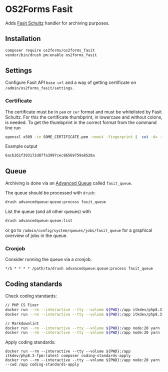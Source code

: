 # OS2Forms Fasit

Adds [Fasit Schultz](https://schultz.dk/loesninger/schultz-fasit/)
handler for archiving purposes.

## Installation

```sh
composer require os2forms/os2forms_fasit
vendor/bin/drush pm:enable os2forms_fasit
```

## Settings

Configure Fasit API `base url` and a way of getting
certificate on `/admin/os2forms_fasit/settings`.

### Certificate

The certificate must be in `pem` or `cer` format and
must be whitelisted by Fasit Schultz.
For this the certificate thumbprint,
in lowercase and without colons, is needed.
To get the thumbprint in the correct format from the command line run

```sh
openssl x509 -in SOME_CERTIFICATE.pem -noout -fingerprint |  cut -d= -f2 | sed 's/://g' | tr '[:upper:]' '[:lower:]'
```

Example output

```sh
6acb261f393172d87fa3997cec86569759a8528a
```

## Queue

Archiving is done via an
[Advanced Queue](https://www.drupal.org/project/advancedqueue)
called `fasit_queue`.

The queue should be processed with `drush`:

```sh
drush advancedqueue:queue:process fasit_queue
```

List the queue (and all other queues) with

```sh
drush advancedqueue:queue:list
```

or go to `/admin/config/system/queues/jobs/fasit_queue`
for a graphical overview of jobs in the queue.

### Cronjob

Consider running the queue via a cronjob.

```cron
*/5 * * * * /path/to/drush advancedqueue:queue:process fasit_queue
```

## Coding standards

Check coding standards:

```sh
// PHP CS Fixer
docker run --rm --interactive --tty --volume ${PWD}:/app itkdev/php8.3-fpm:latest composer install
docker run --rm --interactive --tty --volume ${PWD}:/app itkdev/php8.3-fpm:latest composer coding-standards-check

// Markdownlint
docker run --rm --interactive --tty --volume ${PWD}:/app node:20 yarn --cwd /app install
docker run --rm --interactive --tty --volume ${PWD}:/app node:20 yarn --cwd /app coding-standards-check
```

Apply coding standards:

```shell
docker run --rm --interactive --tty --volume ${PWD}:/app itkdev/php8.3-fpm:latest composer coding-standards-apply
docker run --rm --interactive --tty --volume ${PWD}:/app node:20 yarn --cwd /app coding-standards-apply
```
